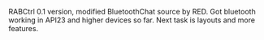 RABCtrl 0.1 version, modified BluetoothChat source by RED.
Got bluetooth working in API23 and higher devices so far.
Next task is layouts and more features.
